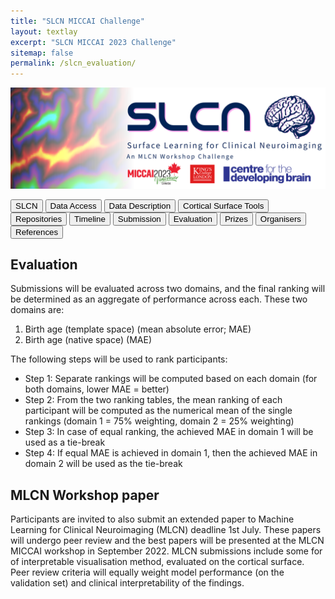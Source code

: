 ```yaml
---
title: "SLCN MICCAI Challenge"
layout: textlay
excerpt: "SLCN MICCAI 2023 Challenge"
sitemap: false
permalink: /slcn_evaluation/
---
```


<img src="/images/pubpic/SLCN_Banner.png" alt="SLCN Banner" title="SLCN Banner" width="1000">

<button  onclick="window.location.href='https://metrics-lab.github.io/slcn/';">SLCN</button> <button  onclick="window.location.href='https://metrics-lab.github.io/slcn_data_access/';">Data Access</button> <button onclick="window.location.href='
https://metrics-lab.github.io/slcn_data_description/';">Data Description</button>  <button onclick="window.location.href='https://metrics-lab.github.io/slcn_cortical_surface_tools/';">Cortical Surface Tools</button>  <button onclick="window.location.href='https://metrics-lab.github.io/slcn_repositories/';">Repositories</button>  <button onclick="window.location.href='https://metrics-lab.github.io/slcn_timeline/';">Timeline</button> <button onclick="window.location.href='https://metrics-lab.github.io/slcn_submission/';">Submission</button> <button onclick="window.location.href='https://metrics-lab.github.io/slcn_evaluation/';">Evaluation</button> <button onclick="window.location.href='https://metrics-lab.github.io/slcn_prizes/';">Prizes</button> <button onclick="window.location.href='https://metrics-lab.github.io/slcn_organisers/';">Organisers</button> <button onclick="window.location.href='https://metrics-lab.github.io/slcn_references/';">References</button>


## Evaluation
Submissions will be evaluated across two domains, and the final ranking will be determined as an aggregate of performance across each. These two domains are: 
1. Birth age (template space) (mean absolute error; MAE)
2. Birth age (native space) (MAE)

The following steps will be used to rank participants:
* Step 1: Separate rankings will be computed based on each domain (for both domains, lower MAE = better)
* Step 2: From the two ranking tables, the mean ranking of each participant will be computed as the numerical mean of the single rankings (domain 1 = 75% weighting, domain 2 = 25% weighting)
* Step 3: In case of equal ranking, the achieved MAE in domain 1 will be used as a tie-break
* Step 4: If equal MAE is achieved in domain 1, then the achieved MAE in domain 2 will be used as the tie-break

## MLCN Workshop paper
Participants are invited to also submit an extended paper to Machine Learning for Clinical Neuroimaging (MLCN) deadline 1st July. These papers will undergo peer review and the best papers will be presented at the MLCN MICCAI workshop in September 2022. MLCN submissions include some for of interpretable visualisation method, evaluated on the cortical surface. Peer review criteria will equally weight model performance (on the validation set) and clinical interpretability of the findings.
